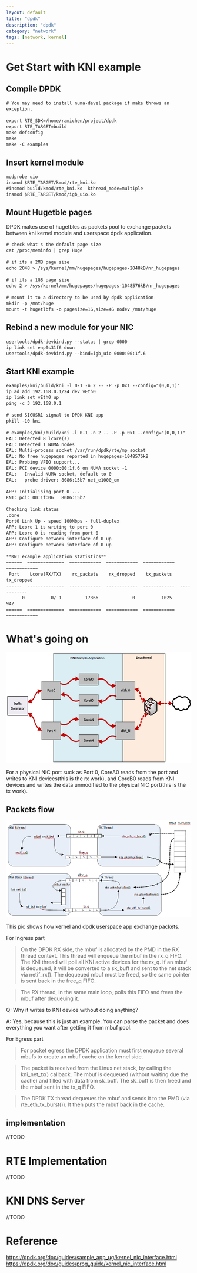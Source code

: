 ```yaml
---
layout: default
title: "dpdk"
description: "dpdk"
category: "network"
tags: [network, kernel]
---
```


# Get Start with KNI example

## Compile DPDK

```
# You may need to install numa-devel package if make throws an exception.

export RTE_SDK=/home/ramichen/project/dpdk
export RTE_TARGET=build
make defconfig
make
make -C examples
```

## Insert kernel module

```
modprobe uio
insmod $RTE_TARGET/kmod/rte_kni.ko
#insmod build/kmod/rte_kni.ko  kthread_mode=multiple
insmod $RTE_TARGET/kmod/igb_uio.ko
```

## Mount Hugetble pages

DPDK makes use of hugetbles as packets pool to exchange packets between kni kernel module and userspace dpdk application.

```
# check what's the default page size
cat /proc/meminfo | grep Huge

# if its a 2MB page size
echo 2048 > /sys/kernel/mm/hugepages/hugepages-2048kB/nr_hugepages

# if its a 1GB page size
echo 2 > /sys/kernel/mm/hugepages/hugepages-1048576kB/nr_hugepages

# mount it to a directory to be used by dpdk application
mkdir -p /mnt/huge
mount -t hugetlbfs -o pagesize=1G,size=4G nodev /mnt/huge
```

## Rebind a new module for your NIC

```
usertools/dpdk-devbind.py --status | grep 0000
ip link set enp0s31f6 down
usertools/dpdk-devbind.py --bind=igb_uio 0000:00:1f.6
```

## Start KNI example

```
examples/kni/build/kni -l 0-1 -n 2 -- -P -p 0x1 --config="(0,0,1)"
ip ad add 192.168.0.1/24 dev vEth0
ip link set vEth0 up
ping -c 3 192.168.0.1

# send SIGUSR1 signal to DPDK KNI app
pkill -10 kni

# examples/kni/build/kni -l 0-1 -n 2 -- -P -p 0x1 --config="(0,0,1)"
EAL: Detected 8 lcore(s)
EAL: Detected 1 NUMA nodes
EAL: Multi-process socket /var/run/dpdk/rte/mp_socket
EAL: No free hugepages reported in hugepages-1048576kB
EAL: Probing VFIO support...
EAL: PCI device 0000:00:1f.6 on NUMA socket -1
EAL:   Invalid NUMA socket, default to 0
EAL:   probe driver: 8086:15b7 net_e1000_em

APP: Initialising port 0 ...
KNI: pci: 00:1f:06 	 8086:15b7

Checking link status
.done
Port0 Link Up - speed 100Mbps - full-duplex
APP: Lcore 1 is writing to port 0
APP: Lcore 0 is reading from port 0
APP: Configure network interface of 0 up
APP: Configure network interface of 0 up

**KNI example application statistics**
======  ==============  ============  ============  ============  ============
 Port    Lcore(RX/TX)    rx_packets    rx_dropped    tx_packets    tx_dropped
------  --------------  ------------  ------------  ------------  ------------
      0          0/ 1         17866             0          1025           942
======  ==============  ============  ============  ============  ============

```

# What's going on

![kernel_nic](/images/dpdk/kernel_nic.png)

For a physical NIC port suck as Port 0, CoreA0 reads from the port and writes to KNI devices(this is the rx work), and CoreB0 reads from KNI devices and writes the data unmodified to the physical NIC port(this is the tx work). 

## Packets flow

![pkt_flow_kni](/images/dpdk/pkt_flow_kni.png)

This pic shows how kernel and dpdk userspace app exchange packets.

For Ingress part

> On the DPDK RX side, the mbuf is allocated by the PMD in the RX thread context. This thread will enqueue the mbuf in the rx_q FIFO. The KNI thread will poll all KNI active devices for the rx_q. If an mbuf is dequeued, it will be converted to a sk_buff and sent to the net stack via netif_rx(). The dequeued mbuf must be freed, so the same pointer is sent back in the free_q FIFO. 

> The RX thread, in the same main loop, polls this FIFO and frees the mbuf after dequeuing it.

Q: Why it writes to KNI device without doing anything? 

A: Yes, because this is just an example. You can parse the packet and does everything you want after getting it from mbuf pool.

For Egress part

> For packet egress the DPDK application must first enqueue several mbufs to create an mbuf cache on the kernel side.

> The packet is received from the Linux net stack, by calling the kni_net_tx() callback. The mbuf is dequeued (without waiting due the cache) and filled with data from sk_buff. The sk_buff is then freed and the mbuf sent in the tx_q FIFO.

> The DPDK TX thread dequeues the mbuf and sends it to the PMD (via rte_eth_tx_burst()). It then puts the mbuf back in the cache.

## implementation

//TODO

# RTE Implementation

//TODO

# KNI DNS Server

//TODO

# Reference

https://dpdk.org/doc/guides/sample_app_ug/kernel_nic_interface.html
https://dpdk.org/doc/guides/prog_guide/kernel_nic_interface.html